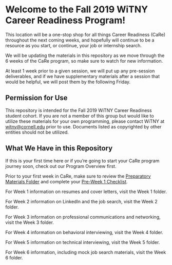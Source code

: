 # Welcome to the Fall 2019 WiTNY Career Readiness Program!

This location will be a one-stop shop for all things Career Readiness (CaRe) throughout the next coming weeks, and hopefully will continue to be a resource as you start, or continue, your job or internship search. 

We will be updating the materials in this repository as we move through the 6 weeks of the CaRe program, so make sure to watch for new information. 

At least 1 week prior to a given session, we will put up any pre-session deliverables, and if we have supplementary materials after a session that would be helpful, we will post them by the following Friday. 

## Permission for Use

This repository is intended for the Fall 2019 WiTNY Career Readiness student cohort. If you are not a member of this group but would like to utilize these materials for your own programming, please contact WiTNY at witny@cornell.edu prior to use. Documents listed as copyrighted by other entities should not be utilized. 

## What We Have in this Repository

If this is your first time here or if you’re going to start your CaRe program journey soon, check out our Program Overview first.

Prior to your first week in CaRe, make sure to review the [Preparatory Materials Folder](Fall-2019/Preparatory-Materials) and complete your [Pre-Week 1 Checklist](/Preparatory-Materials/Pre-Program-Checklist.md).

For Week 1 information on resumes and cover letters, visit the Week 1 folder.

For Week 2 information on LinkedIn and the job search, visit the Week 2 folder. 

For Week 3 information on professional communications and networking, visit the Week 3 folder.

For Week 4 information on behavioral interviewing, visit the Week 4 folder.

For Week 5 information on technical interviewing, visit the Week 5 folder.

For Week 6 information, including mock job search materials, visit the Week 6 folder.

